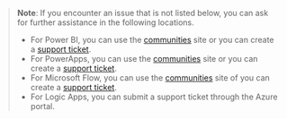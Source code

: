 > **Note**: If you encounter an issue that is not listed below, you can ask for further assistance in the following locations.
> 
> * For Power BI, you can use the [communities](http://community.powerbi.com/) site or you can create a [support ticket](https://powerbi.microsoft.com/support/).
> * For PowerApps, you can use the [communities](https://aka.ms/powerapps-community) site or you can create a [support ticket](https://powerapps.microsoft.com/support/).
> * For Microsoft Flow, you can use the [communities](https://go.microsoft.com/fwlink/?LinkID=787467) site of you can create a [support ticket](https://go.microsoft.com/fwlink/?LinkID=787479).
> * For Logic Apps, you can submit a support ticket through the Azure portal.
> 
> 

